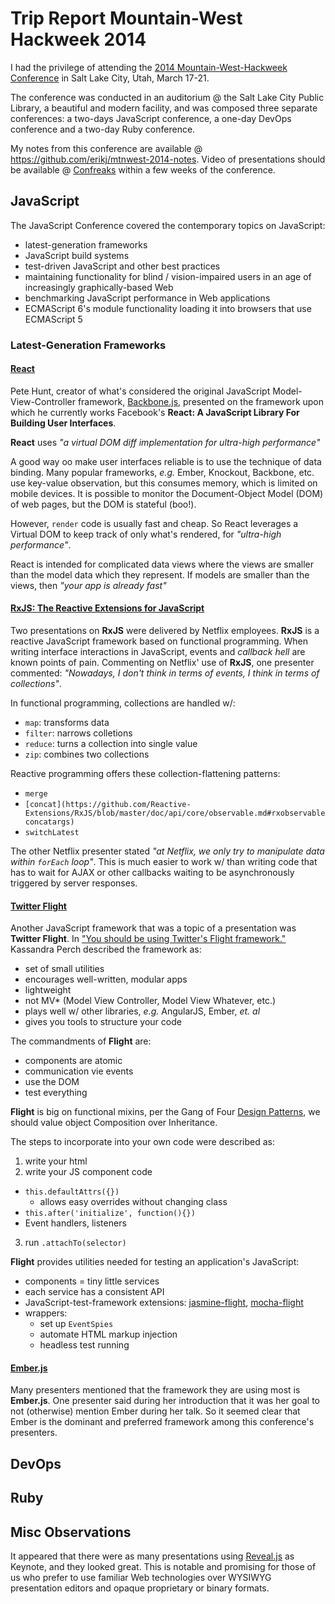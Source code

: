 # Trip Report Mountain-West Hackweek 2014

I had the privilege of attending the [2014 Mountain-West-Hackweek Conference](http://mtnwesthackweek.org/2014) in Salt Lake City, Utah, March 17-21.

The conference was conducted in an auditorium @ the Salt Lake City Public Library, a beautiful and modern facility, and was composed three separate conferences: a two-days JavaScript conference, a one-day DevOps conference and a two-day Ruby conference.

My notes from this conference are available @ https://github.com/erikj/mtnwest-2014-notes. Video of presentations should be available @ [Confreaks](http://www.confreaks.com/videos) within a few weeks of the conference.

## JavaScript

The JavaScript Conference covered the contemporary topics on JavaScript:

- latest-generation frameworks
- JavaScript build systems
- test-driven JavaScript and other best practices
- maintaining functionality for blind / vision-impaired users in an age of
increasingly graphically-based Web
- benchmarking JavaScript performance in Web applications
- ECMAScript 6's module functionality loading it into browsers that use ECMAScript 5

### Latest-Generation Frameworks

#### [React](http://facebook.github.io/react/index.html)

Pete Hunt, creator of what's considered the original JavaScript Model-View-Controller framework, [Backbone.js](http://documentcloud.github.io/backbone/), presented on the framework upon which he currently works Facebook's **React: A JavaScript Library For Building User Interfaces**.

**React** uses *"a virtual DOM diff implementation for ultra-high performance"*

A good way oo make user interfaces reliable is to use the technique of data binding. Many popular frameworks, *e.g.* Ember, Knockout, Backbone, etc. use key-value observation, but this consumes memory, which is limited on mobile devices. It is possible to monitor the Document-Object Model (DOM) of web pages, but the DOM is stateful (boo!).

However, `render` code is usually fast and cheap. So React leverages a Virtual DOM to keep track of only what's rendered, for *"ultra-high performance"*.

React is intended for complicated data views where the views are smaller than the model data which they represent. If models are smaller than the views, then *"your app is already fast"*

#### [RxJS: The Reactive Extensions for JavaScript](https://github.com/Reactive-Extensions/RxJS)

Two presentations on **RxJS** were delivered by Netflix employees. **RxJS** is a reactive JavaScript framework based on functional programming. When writing interface interactions in JavaScript, events and *callback hell* are known points of pain. Commenting on Netflix' use of **RxJS**, one presenter commented: *"Nowadays, I don't think in terms of events, I think in terms of collections"*.

In functional programming, collections are handled w/:

- `map`: transforms data
- `filter`: narrows colletions
- `reduce`: turns a collection into single value
- `zip`: combines two collections

Reactive programming offers these collection-flattening patterns:

- `merge`
- `[concat](https://github.com/Reactive-Extensions/RxJS/blob/master/doc/api/core/observable.md#rxobservableconcatargs)`
- `switchLatest`

The other Netflix presenter stated *"at Netflix, we only try to manipulate data within `forEach` loop"*. This is much easier to work w/ than writing code that has to wait for AJAX or other callbacks waiting to be asynchronously triggered by server responses.

#### [Twitter Flight](http://twitter.github.io/flight/)

Another JavaScript framework that was a topic of a presentation was **Twitter Flight**. In ["You should be using Twitter's Flight framework."](http://kperch.github.io/mtn_west/) Kassandra Perch described the framework as:

- set of small utilities
- encourages well-written, modular apps
- lightweight
- not MV* (Model View Controller, Model View Whatever, etc.)
- plays well w/ other libraries, *e.g.* AngularJS, Ember, *et. al*
- gives you tools to structure your code

The commandments of **Flight** are:

- components are atomic
- communication vie events
- use the DOM
- test everything

**Flight** is big on functional mixins, per the Gang of Four [Design Patterns](http://en.wikipedia.org/wiki/Design_Patterns), we should value object Composition over Inheritance.

The steps to incorporate into your own code were described as:

1. write your html
2. write your JS component code
  - `this.defaultAttrs({})`
    - allows easy overrides without changing class
  - `this.after('initialize', function(){})`
  - Event handlers, listeners
3. run `.attachTo(selector)`

**Flight** provides utilities needed for testing an application's JavaScript:

- components = tiny little services
- each service has a consistent API
- JavaScript-test-framework extensions: [jasmine-flight](https://github.com/flightjs/jasmine-flight), [mocha-flight](https://github.com/flightjs/mocha-flight)
- wrappers:
  - set up `EventSpies`
  - automate HTML markup injection
  - headless test running

#### [Ember.js](http://emberjs.com/)

Many presenters mentioned that the framework they are using most is **Ember.js**. One presenter said during her introduction that it was her goal to not (otherwise) mention Ember during her talk. So it seemed clear that Ember is the dominant and preferred framework among this conference's presenters.

## DevOps

## Ruby

## Misc Observations

It appeared that there were as many presentations using [Reveal.js](https://github.com/hakimel/reveal.js) as Keynote, and they looked great. This is notable and promising for those of us who prefer to use familiar Web technologies over WYSIWYG presentation editors and opaque proprietary or binary formats.